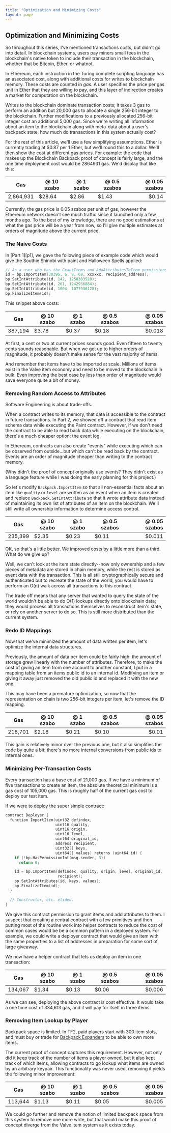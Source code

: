 ```yaml
---
title: "Optimization and Minimizing Costs"
layout: page
---
```


Optimization and Minimizing Costs
---------------------------------

So throughout this series, I've mentioned transactions costs, but didn't go into detail. In blockchain systems, users pay miners small fees in the blockchain's native token to include their transaction in the blockchain, whether that be Bitcoin, Ether, or whatnot.

In Ethereum, each instruction in the Turing complete scripting language has an associated cost, along with additional costs for writes to blockchain memory. These costs are counted in _gas_. A user specifies the price per gas unit in Ether that they are willing to pay, and this layer of indirection creates a market for computation on the blockchain.

Writes to the blockchain dominate transaction costs; it takes 3 gas to perform an addition but 20,000 gas to allocate a single 256-bit integer to the blockchain. Further modifications to a previously allocated 256-bit integer cost an additional 5,000 gas. Since we're writing all information about an item to the blockchain along with meta-data about a user's backpack state, how much do transactions in this system actually cost?

For the rest of this article, we'll use a few simplifying assumptions. Ether is currently trading at $0.87 per 1 Ether, but we'll round this to a dollar. We'll then show the cost at different gas prices. For example: the code that makes up the Blockchain Backpack proof of concept is fairly large, and the one time deployment cost would be 2864931 gas. We'd display that like this:

| Gas       | @ 10 szabo | @ 1 szabo | @ 0.5 szabos |  @ 0.05 szabos |
|-----------|------------|-----------|--------------|---------------:|
| 2,864,931 |     $28.64 |     $2.86 |        $1.43 |          $0.14 |

Currently, the gas price is 0.05 szabos per unit of gas, however the Ethereum network doesn't see much traffic since it launched only a few months ago. To the best of my knowledge, there are no good estimations at what the gas price will be a year from now, so I'll give multiple estimates at orders of magnitude above the current price.

### The Naive Costs

In [Part 1][p1], we gave the following piece of example code which would give the Southie Shinobi with paint and Halloween Spells applied:

```cpp
// As a user who has the GrantItems and AddAttributesToItem permissions.
id = bp.ImportItem(30395, 6, 8, 69, xxxxxx, recipient_address);
bp.SetIntAttribute(id, 142, 1258303520);
bp.SetIntAttribute(id, 261, 1242936884);
bp.SetIntAttribute(id, 1004, 1077936128);
bp.FinalizeItem(id);
```

This snippet above costs:

| Gas     | @ 10 szabo | @ 1 szabo | @ 0.5 szabos |  @ 0.05 szabos |
|---------|------------|-----------|--------------|---------------:|
| 387,194 |      $3.78 |     $0.37 |        $0.18 |         $0.018 |

At first, a cent or two at current prices sounds good. Even fifteen to twenty cents sounds reasonable. But when we get up to higher orders of magnitude, it probably doesn't make sense for the vast majority of items.

And remember that items have to be imported at scale. Millions of items exist in the Valve item economy and need to be moved to the blockchain in bulk. Even improving the best case by less than order of magnitude would save everyone quite a bit of money.

### Removing Random Access to Attributes

Software Engineering is about trade-offs.

When a contract writes to its memory, that data is accessible to the contract in future transactions. In Part 2, we showed off a contract that read item schema data while executing the Paint contract. However, if we don't need the contract to be able to read back data while executing on the blockchain, there's a much cheaper option: the event log.

In Ethereum, contracts can also create "events" while executing which can be observed from outside...but which can't be read back by the contract. Events are an order of magnitude cheaper than writing to the contract memory.

(Why didn't the proof of concept originally use events? They didn't exist as a language feature while I was doing the early planning for this project.)

So let's modify `Backpack.ImportItem` so that all non-essential facts about an item like `quality` or `level` are written as an event when an item is created and replace `Backpack.SetIntAttribute` so that it wrote attribute data instead of maintaining its own list of attributes of an item on the blockchain. We'll still write all ownership information to determine access control. 

| Gas     | @ 10 szabo | @ 1 szabo | @ 0.5 szabos |  @ 0.05 szabos |
|---------|------------|-----------|--------------|---------------:|
| 235,399 |      $2.35 |     $0.23 |        $0.11 |         $0.011 |

OK, so that's a little better. We improved costs by a little more than a third. What do we give up?

Well, we can't look at the item state directly--now only ownership and a few pieces of metadata are stored in chain memory, while the rest is stored as event data with the transaction. This is all still cryptographically secure and authenticated but to recreate the state of the world, you would have to perform an O(n) walk across all transactions to this contract.

The trade off means that any server that wanted to query the state of the world wouldn't be able to do O(1) lookups directly onto blockchain data; they would process all transactions themselves to reconstruct item's state, or rely on another server to do so. This is still more distributed than the current system.

### Redo ID Mappings

Now that we've minimized the amount of data written per item, let's optimize the internal data structures.

Previously, the amount of data per item could be fairly high: the amount of storage grew linearly with the number of attributes. Therefore, to make the cost of giving an item from one account to another constant, I put in a mapping table from an items public id to an internal id. Modifying an item or giving it away just removed the old public id and replaced it with the new one.

This may have been a premature optimization, so now that the representation on chain is two 256-bit integers per item, let's remove the ID mapping.

| Gas     | @ 10 szabo | @ 1 szabo | @ 0.5 szabos | @ 0.05 szabos |
|---------|------------|-----------|--------------|--------------:|
| 218,701 |      $2.18 |     $0.21 |        $0.10 |         $0.01 |

This gain is relatively minor over the previous one, but it also simplifies the code by quite a bit: there's no more internal conversions from public ids to internal ones.

### Minimizing Per-Transaction Costs

Every transaction has a base cost of 21,000 gas. If we have a minimum of five transactions to create an item, the absolute theoretical minimum is a gas cost of 105,000 gas. This is roughly half of the current gas cost to deploy our test item.

If we were to deploy the super simple contract:

```cpp
contract Deployer {
  function ImportItem(uint32 defindex,
                      uint16 quality,
                      uint16 origin,
                      uint16 level,
                      uint64 original_id,
                      address recipient,
                      uint32[] keys,
                      uint64[] values) returns (uint64 id) {
    if (!bp.HasPermissionInt(msg.sender, 3))
      return 0;

    id = bp.ImportItem(defindex, quality, origin, level, original_id,
                       recipient);
    bp.SetIntAttributes(id, keys, values);
    bp.FinalizeItem(id);
  }

  // Constructor, etc. elided.
}
```

We give this contract permission to grant items and add attributes to them. I suspect that creating a central contract with a few primitives and then putting most of the routine work into helper contracts to reduce the cost of common cases would be be a common pattern in a deployed system. For example, we could write a deployer contract that would give an item with the same properties to a list of addresses in preparation for some sort of large giveaway.

We now have a helper contract that lets us deploy an item in one transaction:

| Gas     | @ 10 szabo | @ 1 szabo | @ 0.5 szabos |  @ 0.05 szabos |
|---------|------------|-----------|--------------|---------------:|
| 134,067 |      $1.34 |     $0.13 |        $0.06 |         $0.006 |

As we can see, deploying the above contract is cost effective. It would take a one time cost of 334,613 gas, and it will pay for itself in three items.

### Removing Item Lookup by Player

Backpack space is limited. In TF2, paid players start with 300 item slots, and must buy or trade for [Backpack Expanders][expander] to be able to own more items.

[expander]: https://wiki.teamfortress.com/wiki/Expander

The current proof of concept captures this requirement. However, not only did it keep track of the number of items a player owned, but it also kept track of which items, allowing contracts to go lookup what items are owned by an arbitrary keypair. This functionality was never used, removing it yields the following minor improvement:

| Gas     | @ 10 szabo | @ 1 szabo | @ 0.5 szabos |  @ 0.05 szabos |
|---------|------------|-----------|--------------|---------------:|
| 113,644 |      $1.13 |     $0.11 |        $0.05 |         $0.005 |

We could go further and remove the notion of limited backpack space from this system to remove one more write, but that would make this proof of concept diverge from the Valve item system as it exists today.
